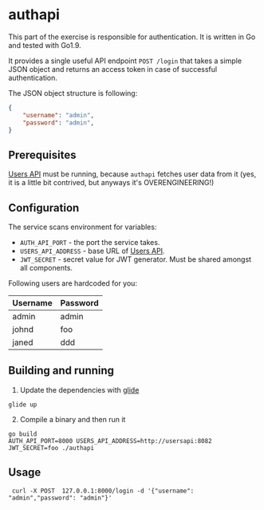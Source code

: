 # authapi

This part of the exercise is responsible for authentication. It is written in Go and tested with Go1.9.

It provides a single useful API endpoint `POST /login` that takes a simple JSON object and 
returns an access token in case of successful authentication.

The JSON object structure is following:
```json
{
    "username": "admin",
    "password": "admin",
}
```

## Prerequisites
[Users API](/usersapi) must be running, because `authapi` fetches user data from it (yes, it is a little bit contrived, but anyways it's OVERENGINEERING!)

## Configuration

The service scans environment for variables:
- `AUTH_API_PORT` - the port the service takes.
- `USERS_API_ADDRESS` - base URL of [Users API](/usersapi).
- `JWT_SECRET` - secret value for JWT generator. Must be shared amongst all components.

Following users are hardcoded for you:

|  Username | Password  |
|-----------|-----------|
| admin     | admin     |
| johnd     | foo       |
| janed     | ddd       |

## Building and running

1. Update the dependencies with [glide](https://github.com/Masterminds/glide)
```
glide up
```
2. Compile a binary and then run it
```
go build
AUTH_API_PORT=8000 USERS_API_ADDRESS=http://usersapi:8082 JWT_SECRET=foo ./authapi
```

## Usage

```
 curl -X POST  127.0.0.1:8000/login -d '{"username": "admin","password": "admin"}'
```
